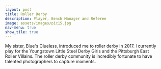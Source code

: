 ```yaml
---
layout: post
title: Roller Derby
description: Player, Bench Manager and Referee
image: assets/images/pic15.jpg
nav-menu: true
show_tile: true
---
```


My sister, Blue's Clueless, introduced me to roller derby in 2017. I currently play for the Youngstown Little Steel Derby Girls and the Pittsburgh East Roller Villains. The roller derby community is incredibly fortunate to have talented photographers to capture moments. 

<span class="image fit"><img src="../assets/images/derby/8.jpg" alt="" /></span>
<div class="box alt">
  <div class="row 50% uniform">
    <div class="4u"><span class="image fit"><img src="../assets/images/derby/12.jpg" alt="" /></span></div>
    <div class="4u"><span class="image fit"><img src="../assets/images/derby/3.jpg" alt="" /></span></div>
    <div class="4u$"><span class="image fit"><img src="../assets/images/derby/4.jpg" alt="" /></span></div>
    <!-- Break -->
    <div class="4u"><span class="image fit"><img src="../assets/images/derby/5.jpg" alt="" /></span></div>
    <div class="4u"><span class="image fit"><img src="../assets/images/derby/6.jpg" alt="" /></span></div>
    <div class="4u$"><span class="image fit"><img src="../assets/images/derby/7.jpg" alt="" /></span></div>
    <!-- Break -->
    <div class="4u"><span class="image fit"><img src="../assets/images/derby/9.jpg" alt="" /></span></div>
    <div class="4u"><span class="image fit"><img src="../assets/images/derby/10.jpg" alt="" /></span></div>
    <div class="4u$"><span class="image fit"><img src="../assets/images/derby/11.jpg" alt="" /></span></div>
  </div>
</div>
<span class="image fit"><img src="../assets/images/derby/2.jpg" alt="" /></span>


